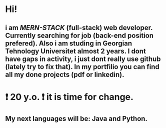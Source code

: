 # Hi!
## i am _MERN-STACK_ (full-stack) web developer. Currently searching for job (back-end position prefered). Also i am studing in Georgian Tehnology Universitet almost 2 years. I dont have gaps in activity, i just dont really use github (lately try to fix that). In my portfilio you can find all my done projects (pdf or linkedin).
# ❗️ 20 y.o. ❗️ it is time for change.
## My next languages will be: Java and Python.
